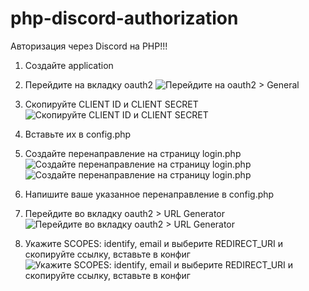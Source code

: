# php-discord-authorization
Авторизация через Discord на PHP!!!

1. Создайте application
2. Перейдите на вкладку oauth2
![Перейдите на oauth2 > General](https://github.com/sscefalix/php-discord-authorization/blob/main/images/to_oauth2.png?raw=true)
3. Скопируйте CLIENT ID и CLIENT SECRET
![Скопируйте CLIENT ID и CLIENT SECRET](https://github.com/sscefalix/php-discord-authorization/blob/main/images/copy_all.png?raw=true)
4. Вставьте их в config.php
5. Создайте перенаправление на страницу login.php
![Создайте перенаправление на страницу login.php](https://github.com/sscefalix/php-discord-authorization/blob/main/images/add_redirect_to_login.png?raw=true)
![Создайте перенаправление на страницу login.php](https://github.com/sscefalix/php-discord-authorization/blob/main/images/add_redirect_to_login2.png?raw=true)
6. Напишите ваше указанное перенаправление в config.php

7. Перейдите во вкладку oauth2 > URL Generator
![Перейдите во вкладку oauth2 > URL Generator](https://github.com/sscefalix/php-discord-authorization/blob/main/images/to_url_generator.png?raw=true)
8. Укажите SCOPES: identify, email и выберите REDIRECT_URI и скопируйте ссылку, вставьте в конфиг
![Укажите SCOPES: identify, email и выберите REDIRECT_URI и скопируйте ссылку, вставьте в конфиг](https://github.com/sscefalix/php-discord-authorization/blob/main/images/url_generator.png?raw=true)
